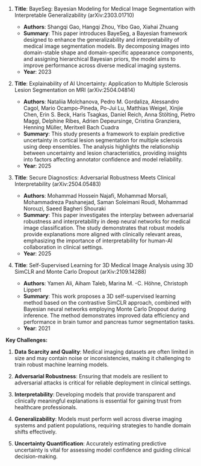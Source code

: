 1. **Title**: BayeSeg: Bayesian Modeling for Medical Image Segmentation with Interpretable Generalizability (arXiv:2303.01710)
   - **Authors**: Shangqi Gao, Hangqi Zhou, Yibo Gao, Xiahai Zhuang
   - **Summary**: This paper introduces BayeSeg, a Bayesian framework designed to enhance the generalizability and interpretability of medical image segmentation models. By decomposing images into domain-stable shape and domain-specific appearance components, and assigning hierarchical Bayesian priors, the model aims to improve performance across diverse medical imaging systems.
   - **Year**: 2023

2. **Title**: Explainability of AI Uncertainty: Application to Multiple Sclerosis Lesion Segmentation on MRI (arXiv:2504.04814)
   - **Authors**: Nataliia Molchanova, Pedro M. Gordaliza, Alessandro Cagol, Mario Ocampo-Pineda, Po-Jui Lu, Matthias Weigel, Xinjie Chen, Erin S. Beck, Haris Tsagkas, Daniel Reich, Anna Stölting, Pietro Maggi, Delphine Ribes, Adrien Depeursinge, Cristina Granziera, Henning Müller, Meritxell Bach Cuadra
   - **Summary**: This study presents a framework to explain predictive uncertainty in cortical lesion segmentation for multiple sclerosis using deep ensembles. The analysis highlights the relationship between uncertainty and lesion characteristics, providing insights into factors affecting annotator confidence and model reliability.
   - **Year**: 2025

3. **Title**: Secure Diagnostics: Adversarial Robustness Meets Clinical Interpretability (arXiv:2504.05483)
   - **Authors**: Mohammad Hossein Najafi, Mohammad Morsali, Mohammadreza Pashanejad, Saman Soleimani Roudi, Mohammad Norouzi, Saeed Bagheri Shouraki
   - **Summary**: This paper investigates the interplay between adversarial robustness and interpretability in deep neural networks for medical image classification. The study demonstrates that robust models provide explanations more aligned with clinically relevant areas, emphasizing the importance of interpretability for human-AI collaboration in clinical settings.
   - **Year**: 2025

4. **Title**: Self-Supervised Learning for 3D Medical Image Analysis using 3D SimCLR and Monte Carlo Dropout (arXiv:2109.14288)
   - **Authors**: Yamen Ali, Aiham Taleb, Marina M. -C. Höhne, Christoph Lippert
   - **Summary**: This work proposes a 3D self-supervised learning method based on the contrastive SimCLR approach, combined with Bayesian neural networks employing Monte Carlo Dropout during inference. The method demonstrates improved data efficiency and performance in brain tumor and pancreas tumor segmentation tasks.
   - **Year**: 2021

**Key Challenges:**

1. **Data Scarcity and Quality**: Medical imaging datasets are often limited in size and may contain noise or inconsistencies, making it challenging to train robust machine learning models.

2. **Adversarial Robustness**: Ensuring that models are resilient to adversarial attacks is critical for reliable deployment in clinical settings.

3. **Interpretability**: Developing models that provide transparent and clinically meaningful explanations is essential for gaining trust from healthcare professionals.

4. **Generalizability**: Models must perform well across diverse imaging systems and patient populations, requiring strategies to handle domain shifts effectively.

5. **Uncertainty Quantification**: Accurately estimating predictive uncertainty is vital for assessing model confidence and guiding clinical decision-making. 